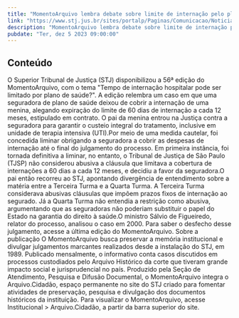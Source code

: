 ```yaml
---
title: "MomentoArquivo lembra debate sobre limite de internação pelo plano de saúde"
link: "https://www.stj.jus.br/sites/portalp/Paginas/Comunicacao/Noticias/2023/05122023-MomentoArquivo-lembra-debate-sobre-limite-de-internacao-pelo-plano-de-saude-.aspx"
description: "MomentoArquivo lembra debate sobre limite de internação pelo plano de saúde"
pubdate: "Ter, dez 5 2023 09:00:00"
---
```


## Conteúdo

​O Superior Tribunal de Justiça (STJ) disponibilizou a 56ª edição do MomentoArquivo, com o tema "Tempo de internação hospitalar pode ser limitado por plano de saúde?". A edição relembra um caso em que uma seguradora de plano de saúde deixou de cobrir a internação de uma menina, alegando expiração do limite de 60 dias de internação a cada 12 meses, estipulado em contrato. O pai da menina entrou na Justiça contra a seguradora para garantir o custeio integral do tratamento, inclusive em unidade de terapia intensiva (UTI).Por meio de uma medida cautelar, foi concedida liminar obrigando a seguradora a cobrir as despesas de internação até o final do julgamento do processo. Em primeira instância, foi tornada definitiva a liminar, no entanto, o Tribunal de Justiça de São Paulo (TJSP) não considerou abusiva a cláusula que limitava a cobertura de internações a 60 dias a cada 12 meses, e decidiu a favor da seguradora.O pai então recorreu ao STJ, apontando divergência de entendimento sobre a matéria entre a Terceira Turma e a Quarta Turma. A Terceira Turma considerava abusivas cláusulas que impõem prazos fixos de internação ao segurado. Já a Quarta Turma não entendia a restrição como abusiva, argumentando que as seguradoras não poderiam substituir o papel do Estado na garantia do direito à saúde.O ministro Sálvio de Figueiredo, relator do processo, analisou o caso em 2000. Para saber o desfecho desse julgamento, acesse a última edição do MomentoArquivo. Sobre a publicação O MomentoArquivo busca preservar a memória institucional e divulgar julgamentos marcantes realizados desde a instalação do STJ, em 1989. Publicado mensalmente, o informativo conta casos discutidos em processos custodiados pelo Arquivo Histórico da corte que tiveram grande impacto social e jurisprudencial no país. Produzido pela Seção de Atendimento, Pesquisa e Difusão Documental, o MomentoArquivo integra o Arquivo.Cidadão, espaço permanente no site do STJ criado para fomentar atividades de preservação, pesquisa e divulgação dos documentos históricos da instituição. Para visualizar o MomentoArquivo, acesse Institucional > Arquivo.Cidadão, a partir da barra superior do site. 
